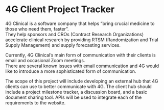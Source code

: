 # 4G Client Project Tracker
4G Clinical is a software company that helps “bring crucial medicine to those who need them, faster”.  
They help sponsors and CROs (Contract Research Organizations) accelerate clinical research by providing 
RTSM (Randomization and Trial Supply Management) and supply forecasting services.

Currently, 4G Clinical’s main form of communication with their clients is email and occasional Zoom meetings.  
There are several known issues with email communication and 4G would like to introduce a more sophisticated 
form of communication.

The scope of this project will include developing an external hub that 4G clients can use to better communicate 
with 4G.  The client hub should include a project milestone tracker, a discussion board, and a basic document 
sharing tool.  APIs will be used to integrate each of the requirements to the website.